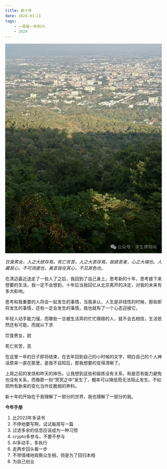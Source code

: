 ```yaml
---
title: 新十年
date: 2024-01-21
tags: 
    - 一周是一年的2%
    - 2024
---
```




![Image](../images/13.png)

*饮食男女，人之大欲存焉。死亡贫苦，人之大恶存焉。故欲恶者，心之大端也。人藏其心，不可测度也，美恶皆在其心，不见其色也。*







在清迈最近送走了一些人了之后，我回到了自己身上，思考新的十年，思考接下来想要的生活，我一定不会想到，十年后当我回忆从北京离开的决定，对我的未来有多大影响。



思考和我重要的人将会一起发生的事情，当我承认，人生是非线性的时候，那些即将发生的事情，还有一定会发生的事情，我也就有了一个心态迎接它。





年轻人动手能力强，而哪些一旦被生活弄的忙忙碌碌的人，就不会去相信，生活依然还有可能，而就以下求



饮食男女，欲

死亡贫苦，恶



 在这里一年的日子即将结束，在去年回到自己的小时候的文字，明白自己的个人神话原来一直在那里，是我不自知后，那我想要的变得清晰了。





上周之前的发烧和昨天的摔伤，让我想到这些和锻炼没有关系，和是否有能力避免也没有关系，而像那一刻“冥冥之中”发生了，概率可以降低而无法阻止发生。不如把所有新来的变化当作反脆弱的养料。





新十年的开始在于我理解了一部分的世界，我也理解了一部分的我。





**今年手册**

1. 比2023年多读书
2. 不停地要写啊，试试每周写一篇
3. 过滤多余的信息应该成为一种习惯
4. crypto多参与，不要不参与
5. AI多动手，多执行
6. 走两步回头看一步
7. 不带情绪地观察众生相，但是为了回归本相
8. 为自己创业